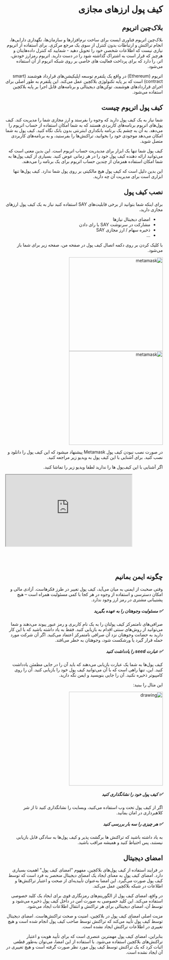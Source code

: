 <div dir="rtl" markdown="1">

# کیف پول‌ ارزهای مجازی

## بلاک‌چین اتریوم

بلاک‌چین اتریوم فناوری ایست برای ساخت نرم‌افزار‌ها و سازمان‌ها، نگهداری دارایی‌ها، انجام تراکنش و ارتباطات بدون کنترل از سوی یک مرجع مرکزی. برای استفاده از اتریوم نیازی نیست که اطلاعات شخصی خود را تحویل دهید - شمایید که کنترل داده‌هایتان و هرچیز که قرار است به اشتراک گذاشته شود را در دست دارید. اتریوم رمزارز خودش، اتر، را دارد که برای پرداخت فعالیت های خاصی بر روی شبکه اتریوم از آن استفاده می‌شود.

اتریوم (Ethereum) در واقع یک پلتفرم توسعه اپلیکیشن‌های قرارداد هوشمند (smart contract) است که بر پایه تکنولوژی بلاکچین عمل می‌کند. این پلتفرم به طور اصلی برای اجرای قراردادهای هوشمند، توکن‌های دیجیتالی و برنامه‌های قابل اجرا بر پایه بلاکچین استفاده می‌شود.

## کیف پول اتریوم چیست

شما نیاز به یک کیف پول دارید که وجوه را بفرستد و ارز مجازی شما را مدیریت کند.
کیف پول‌های اتریوم برنامه‌های کاربردی هستند که به شما امکان استفاده از حساب اتریوم را می‌دهد. به آن به چشم یک برنامه بانکداری ابنترنتی بدون بانک نگاه کنید. کیف پول به شما امکان می‌دهد موجودی خود را بخوانید، تراکنش‌ها را بفرستید، و به برنامه‌های کاربردی متصل شوید.

کیف پول شما تنها یک ابزار برای مدیدریت حساب اتریوم است. این بدین معنی است که می‌توانید ارائه دهنده کیف پول خود را در هر زمانی عوض کنید. بسیاری از کیف پول‌ها به شما امکان استفاده همزمان از چندین حساب اتریوم برای یک برنامه را می‌دهند.

این بدین دلیل است که کیف پول هیچ مالکیتی بر روی پول شما ندارد. کیف پول‌ها تنها ابزاری است برای مدیریت آن چه دارید.

## نصب کیف پول

برای اینکه شما بتوانید از برخی قابلیت‌های SAY استفاده کنید نیاز به یک کیف پول ارزهای مجازی دارید،

- امضای دیجیتال نیازها
- مشارکت در سرنوشت SAY با رای دادن
- ذخیره سهام / ارز مجازی SAY
- ...

با کلیک کردن بر روی دکمه اتصال کیف پول در صفحه من، صفحه زیر برای شما باز می‌شود.

<img src="https://github.com/SAY-DAO/road-map-docs/blob/main/docs/.vuepress/public/images/metamask.png?raw=true" alt="metamask" width="300"/>
<img src="https://github.com/SAY-DAO/road-map-docs/blob/main/docs/.vuepress/public/images/noMetamask.png?raw=true" alt="metamask" width="300"/>

در صورت نصب نبودن کیف پول Metamask پیشنهاد میشود که این کیف پول را دانلود و نصب کنید. برای آشنایی با این کیف پول به ویدیو زیر مراجعه کنید.

اگر آشنایی با این کیف‌پول ها را ندارید لطفا ویدیو زیر را تماشا کنید.

<style>.h_iframe-aparat_embed_frame{position:relative;}.h_iframe-aparat_embed_frame .ratio{display:block;width:100%;height:auto;}.h_iframe-aparat_embed_frame iframe{position:absolute;top:0;left:0;width:80%;height:80%;margin:auto;}</style>
<div class="h_iframe-aparat_embed_frame"><span style="display: block;padding-top: 57%"></span><iframe src="https://www.aparat.com/video/video/embed/videohash/jv3Yn/vt/frame"  allowFullScreen="true" webkitallowfullscreen="true" mozallowfullscreen="true"></iframe></div>

## چگونه ایمن بمانیم

وقتی صحبت از ایمنی به میان می‌آید، کیف پول تغییر در طرز فکرهاست. آزادی مالی و امکان دسترسی و استفاده از وجوه در هر کجا با کمی مسئولیت همراه است – هیچ پشتیبانی مشتری در رمز ارز وجود ندارد.

##### ✅ مسئولیت وجوهتان را به عهده بگیرید

صرافی‌های نامتمرکز کیف پولتان را به یک نام کاربری و رمز عبور پیوند می‌دهند و شما می‌توانید از روش‌های سنتی اقدام به بازیابی کنید. فقط به یاد داشته باشید که با این کار دارید به حضانت وجوهتان نزد آن صرافی نامتمرکز اعتماد می‌کنید. اگر آن شرکت مورد حمله قرار گیرد یا ورشکست شود، وجوهتان به خطر می‌افتد.

##### ✅ عبارت seed را یادداشت کنید

کیف پول‌ها به شما یک عبارت بازیابی می‌دهند که باید آن را در جایی مطمئن یادداشت کنید. این، تنها راهی است که با آن می‌توانید کیف پول خود را بازیابی کنید.
آن را روی کامپیوتر ذخیره نکنید. آن را جایی بنویسید و ایمن نگه دارید.

این مثال را ببنید:

<div>
<img src="https://github.com/SAY-DAO/road-map-docs/blob/main/docs/.vuepress/public/images/seeds.png?raw=true" alt="drawing" width="300"/>
</div>

##### ✅ کیف پول خود را نشانگذاری کنید

اگر از کیف پول تحت وب استفاده می‌کنید، وبسایت را نشانگذاری کنید تا از شر کلاهبرداری در امان بمانید.

##### ✅ هر چیزی را سه بار بررسی کنید

به یاد داشته باشید که تراکنش ها برگشت پذیر و کیف پول‌ها به سادگی قابل بازیابی نیستند، پس احتیاط کنید و همیشه مراقب باشید.

## امضای دیجیتال

در فرایند استفاده از کیف پول‌های بلاکچین، مفهوم "امضای کیف پول" اهمیت بسیاری دارد. امضای کیف پول به معنای ایجاد یک امضای دیجیتال منحصر به فرد است که توسط کیف پول صورت می‌گیرد. این امضا به‌عنوان تأییدیه‌ای از صحت و اعتبار تراکنش‌ها و اطلاعات در شبکه بلاکچین عمل می‌کند.

در واقع، امضای کیف پول از الگوریتم‌های رمزنگاری قوی برای ایجاد یک کلید خصوصی استفاده می‌کند. این کلید خصوصی به صورت امن در داخل کیف پول ذخیره می‌شود و توسط آن، امضای دیجیتالی برای هر تراکنش و انتقال اطلاعات ایجاد می‌شود.

مزیت اصلی امضای کیف پول در بلاکچین، امنیت و صحت تراکنش‌هاست. امضای دیجیتال توسط کیف پول تأیید می‌کند که تراکنش توسط صاحب کیف پول انجام شده است و هیچ تغییری در اطلاعات تراکنش ایجاد نشده است.

بنابراین، امضای کیف پول مهمترین عنصری است که برای تأیید هویت و اعتبار تراکنش‌های بلاکچین استفاده می‌شود. با استفاده از این امضا، می‌توان به‌طور قطعی اثبات کرد که یک تراکنش توسط کیف پول مورد نظر صورت گرفته است و هیچ تغییری در آن ایجاد نشده است.

</div>
